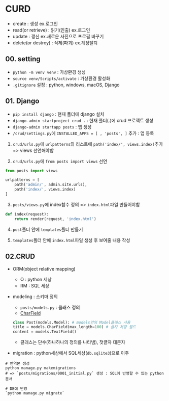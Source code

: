 # CURD
- create : 생성 ex.로그인
- read(or retrieve) : 읽기(인출) ex.로그인
- update : 갱신 ex.새로운 사진으로 프로필 바꾸기
- delete(or destroy) : 삭제(파괴) ex.계정탈퇴

## 00. setting
- `python -m venv venv` : 가상환경 생성
- `source venv/Scripts/activate` : 가상환경 활성화
- `.gitignore` 설정 : python, windows, macOS, Django

## 01. Django
- `pip install django` : 현재 폴더에 django 설치
- `django-admin startproject crud .` : 현재 폴더(.)에 crud 프로젝트 생성
- `django-admin startapp posts` : 앱 생성
- `/crud/settings.py`에 `INSTALLED_APPS = [ , 'posts', ]` 추가 : 앱 등록

1. `crud/urls.py`에 `urlpatterns`의 리스트에 `path('index/', views.index)`추가 => views 선언해야함

2. `crud/urls.py`에 `from posts import views` 선언
```python
from posts import views

urlpatterns = [
    path('admin/', admin.site.urls),
    path('index/', views.index)
]
```

3. `posts/views.py`에 index함수 정의 => `index.html`파일 만들어야함
```python
def index(request):
    return render(request, 'index.html')
```

4. `post`폴더 안에 `templates`폴더 만들기

5. `templates`폴더 안에 `index.html`파일 생성 후 보여줄 내용 작성

## 02.CRUD
- ORM(object relative mapping)
    - O : python 세상
    - RM : SQL 세상
- modeling : 스키마 정의
    - `posts/models.py` : 클래스 정의
    - [CharField](https://docs.djangoproject.com/en/5.1/ref/forms/fields/#django.forms.CharField)
    ```python
    class Post(models.Model): # models안의 Model클래스 사용
    title = models.CharField(max_length=100) # 글자 저장 필드
    content = models.TextField()
    ```
    - 클래스는 단수(하나하나의 정의를 나타냄), 첫글자 대문자

- migration : python세상에서 SQL세상(`db.sqlite3`)으로 이주
```shell
# 번역본 생성
python manage.py makemigrations
# => `posts/migrations/0001_initial.py` 생성 : SQL에 반영할 수 있는 python 문서
```
```shell
# DB에 반영
`python manage.py migrate`
```